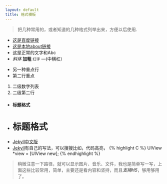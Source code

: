 ```yaml
---
layout: default
title: 格式模板
---
```



  > 把几种常用的，或者知道的几种格式列举出来，方便以后使用.

- [这是百度链接](https://www.baidu.com)
- [这是本地about链接](/about)
- 这是正常的文字和Abc
- *斜体* **加粗** `红字` &mdash;(中横杠）
* 另一种重点行
* 第二行重点
1. 二级数字列表
2. 二级第二行
- #### 标题格式
- # 标题格式
- [Jekyll中文版](http://jekyll.com.cn)
- [Jekyll](http://jekyllrb.com)有自己的写法，可以搜搜比如，代码高亮，
{% highlight C %}
 UIView *view = [UIView new];
{% endhighlight %}



> 稍微注意一下路径，就可以显示图片、音乐、文件，我也是简单写一写，上面这些比较常用，简单，主要还是看内容和坚持，而且***支持H5***，够用够用了。
